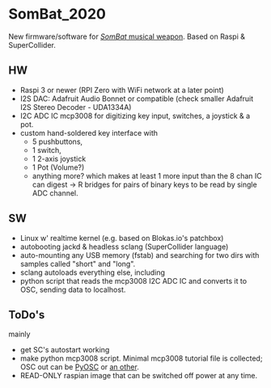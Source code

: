 # SomBat_2020
 
 New firmware/software for [*SomBat* musical weapon](http://www.earweego.net/#SomBat). Based on Raspi & SuperCollider. 

## HW

 - Raspi 3 or newer (RPI Zero with WiFi network at a later point)
 - I2S DAC: Adafruit Audio Bonnet or compatible (check smaller Adafruit I2S Stereo Decoder - UDA1334A)
 - I2C ADC IC mcp3008 for digitizing key input, switches, a joystick & a pot. 
 - custom hand-soldered key interface with 
 	- 5 pushbuttons, 
 	- 1 switch, 
 	- 1 2-axis joystick
	- 1 Pot (Volume?)
	- anything more? 
which makes at least 1 more input than the 8 chan IC can digest -> R bridges for pairs of binary keys to be read by single ADC channel.

## SW
- Linux w' realtime kernel (e.g. based on Blokas.io's patchbox) 
- autobooting jackd & headless sclang (SuperCollider language)
- auto-mounting any USB memory (fstab) and searching for two dirs with samples called "short" and "long". 
- sclang autoloads everything else, including 
- python script that reads the mcp3008 I2C ADC IC and converts it to OSC, sending data to localhost. 

## ToDo's
mainly

- get SC's autostart working
- make python mcp3008 script. Minimal mcp3008 tutorial file is collected; OSC out can be [PyOSC](https://pypi.org/project/pyOSC/) or [an other](https://stackoverflow.com/questions/22135511/a-plethora-of-python-osc-modules-which-one-to-use#22152877). 
- READ-ONLY raspian image that can be switched off power at any time. 

